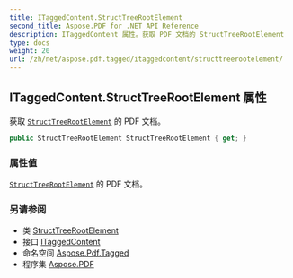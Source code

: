 ```yaml
---
title: ITaggedContent.StructTreeRootElement
second_title: Aspose.PDF for .NET API Reference
description: ITaggedContent 属性。获取 PDF 文档的 StructTreeRootElement
type: docs
weight: 20
url: /zh/net/aspose.pdf.tagged/itaggedcontent/structtreerootelement/
---
```

## ITaggedContent.StructTreeRootElement 属性

获取 [`StructTreeRootElement`](../../../aspose.pdf.logicalstructure/structtreerootelement/) 的 PDF 文档。

```csharp
public StructTreeRootElement StructTreeRootElement { get; }
```

### 属性值

[`StructTreeRootElement`](../../../aspose.pdf.logicalstructure/structtreerootelement/) 的 PDF 文档。

### 另请参阅

* 类 [StructTreeRootElement](../../../aspose.pdf.logicalstructure/structtreerootelement/)
* 接口 [ITaggedContent](../)
* 命名空间 [Aspose.Pdf.Tagged](../../../aspose.pdf.tagged/)
* 程序集 [Aspose.PDF](../../../)